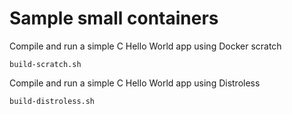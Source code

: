 # Sample small containers

Compile and run a simple C Hello World app using Docker scratch

```shell
build-scratch.sh
```

Compile and run a simple C Hello World app using Distroless

```shell
build-distroless.sh
```
